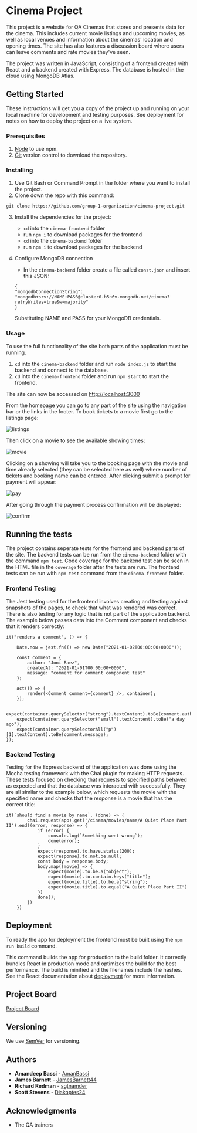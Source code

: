 # Cinema Project

This project is a website for QA Cinemas that stores and presents data for the cinema. This includes current movie listings and upcoming movies, as well as local venues and information about the cinemas' location and opening times. The site has also features a discussion board where users can leave comments and rate movies they've seen.

The project was written in JavaScript, consisting of a frontend created with React and a backend created with Express. The database is hosted in the cloud using MongoDB Atlas.

## Getting Started

These instructions will get you a copy of the project up and running on your local machine for development and testing purposes. See deployment for notes on how to deploy the project on a live system.

### Prerequisites

1. [Node](https://nodejs.org/en/download/) to use npm.
2. [Git](https://git-scm.com/downloads) version control to download the repository.

### Installing

1. Use Git Bash or Command Prompt in the folder where you want to install the project.
2. Clone down the repo with this command:
```
git clone https://github.com/group-1-organization/cinema-project.git
```
3. Install the dependencies for the project:
    * `cd` into the `cinema-frontend` folder
    * run `npm i` to download packages for the frontend
    * `cd` into the `cinema-backend` folder
    * run `npm i` to download packages for the backend
4. Configure MongoDB connection
    * In the `cinema-backend` folder create a file called `const.json` and insert this JSON:
   
    ```
    {
    "mongodbConnectionString": "mongodb+srv://NAME:PASS@cluster0.h5n6v.mongodb.net/cinema?retryWrites=true&w=majority"
    }
    ```
    Substituting NAME and PASS for your MongoDB credentials.


### Usage

To use the full functionality of the site both parts of the application must be running.

1. `cd` into the `cinema-backend` folder and run `node index.js` to start the backend and connect to the database.
2. `cd` into the `cinema-frontend` folder and run `npm start` to start the frontend.

The site can now be accessed on [http://localhost:3000](http://localhost:3000)

From the homepage you can go to any part of the site using the navigation bar or the links in the footer. To book tickets to a movie first go to the listings page:

![listings](Documentation/screenshots/listing.png)

Then click on a movie to see the available showing times:

![movie](Documentation/screenshots/movie.png)

Clicking on a showing will take you to the booking page with the movie and time already selected (they can be selected here as well) where number of tickets and booking name can be entered. After clicking submit a prompt for payment will appear:

![pay](Documentation/screenshots/pay.png)

After going through the payment process confirmation will be displayed:

![confirm](Documentation/screenshots/confirm.png)

## Running the tests

The project contains seperate tests for the frontend and backend parts of the site. The backend tests can be run from the `cinema-backend` folder with the command `npm test`. Code coverage for the backend test can be seen in the HTML file in the `coverage` folder after the tests are run. The frontend tests can be run with `npm test` command from the `cinema-frontend` folder.

### Frontend Testing 

The Jest testing used for the frontend involves creating and testing against snapshots of the pages, to check that what was rendered was correct. There is also testing for any logic that is not part of the application backend. The example below passes data into the Comment component and checks that it renders correctly:
```
it("renders a comment", () => {

    Date.now = jest.fn(() => new Date("2021-01-02T00:00:00+0000"));

    const comment = {
        author: "Joni Baez",
        createdAt: "2021-01-01T00:00:00+0000",
        message: "comment for comment component test"
    };

    act(() => {
        render(<Comment comment={comment} />, container);
    });

    expect(container.querySelector("strong").textContent).toBe(comment.author);
    expect(container.querySelector("small").textContent).toBe("a day ago");
    expect(container.querySelectorAll("p")[1].textContent).toBe(comment.message);
});
```

### Backend Testing 

Testing for the Express backend of the application was done using the Mocha testing framework with the Chai plugin for making HTTP requests. These tests focused on checking that requests to specified paths behaved as expected and that the database was interacted with successfully. They are all similar to the example below, which requests the movie with the specified name and checks that the response is a movie that has the correct title:
```
it(`should find a movie by name`, (done) => {
        chai.request(app).get('/cinema/movies/name/A Quiet Place Part II').end((error, response) => {
            if (error) {
                console.log(`Something went wrong`);
                done(error);
            }
            expect(response).to.have.status(200);
            expect(response).to.not.be.null;
            const body = response.body;
            body.map((movie) => {
                expect(movie).to.be.a("object");
                expect(movie).to.contain.keys("title");
                expect(movie.title).to.be.a("string");
                expect(movie.title).to.equal("A Quiet Place Part II")
            })
            done();
        })
    })
```



## Deployment

To ready the app for deployment the frontend must be built using the `npm run build` command.

This command builds the app for production to the build folder.
It correctly bundles React in production mode and optimizes the build for the best performance.
The build is minified and the filenames include the hashes.
See the React documentation about [deployment](https://facebook.github.io/create-react-app/docs/deployment) for more information.

## Project Board

[Project Board](https://ims-scotts.atlassian.net/jira/software/projects/QC/boards/7/backlog)

## Versioning

We use [SemVer](http://semver.org/) for versioning.

## Authors

* **Amandeep Bassi** - [AmanBassi](https://github.com/AmanBassi)
* **James Barnett** - [JamesBarnett44](https://github.com/JamesBarnett44)
* **Richard Redman** - [sgtnamder](https://github.com/sgtnamder)
* **Scott Stevens** - [Diakoptes24](https://github.com/Diakoptes24)

## Acknowledgments

* The QA trainers
